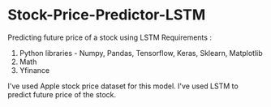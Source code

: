 # Stock-Price-Predictor-LSTM
Predicting future price of a stock using LSTM
Requirements : 
1) Python libraries - Numpy, Pandas, Tensorflow, Keras, Sklearn, Matplotlib
2) Math
3) Yfinance

I've used Apple stock price dataset for this model.
I've used LSTM to predict future price of the stock.
